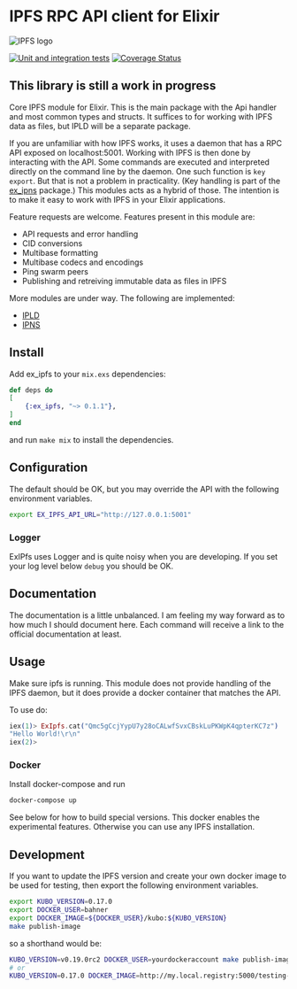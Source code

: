 # IPFS RPC API client for Elixir

![IPFS logo](https://ipfs.io/ipfs/QmQJ68PFMDdAsgCZvA1UVzzn18asVcf7HVvCDgpjiSCAse)

[![Unit and integration tests](https://github.com/bahner/ex-ipfs/actions/workflows/testsuite.yaml/badge.svg)](https://github.com/bahner/ex-ipfs/actions/workflows/testsuite.yaml)
[![Coverage Status](https://coveralls.io/repos/github/bahner/ex-ipfs/badge.svg)](https://coveralls.io/github/bahner/ex-ipfs)

## This library is still a work in progress

Core IPFS module for Elixir. This is the main package with the Api handler and most common types and structs. It suffices to for working with IPFS data as files, but IPLD will be a separate package.

If you are unfamiliar with how IPFS works, it uses a daemon that has a RPC API exposed on localhost:5001. Working with IPFS is then done by interacting with the API. Some commands are executed and interpreted directly on the command line by the daemon. One such function is `key export`. But that is not a problem in practicality. (Key handling is part of the [ex_ipns](https://hex.pm/packages/ex_ipns) package.) This modules acts as a hybrid of those. The intention is to make it easy to work with IPFS in your Elixir applications.

Feature requests are welcome. Features present in this module are:

* API requests and error handling
* CID conversions
* Multibase formatting
* Multibase codecs and encodings
* Ping swarm peers
* Publishing and retreiving immutable data as files in IPFS

More modules are under way. The following are implemented:

* [IPLD](https://hex.pm/packages/ex_ipld)
* [IPNS](https://hex.pm/packages/ex_ipns)

## Install

Add ex_ipfs to your `mix.exs` dependencies:

```elixir
def deps do
[
    {:ex_ipfs, "~> 0.1.1"},
]
end
```

and run `make mix` to install the dependencies.

## Configuration

The default should be OK, but you may override the API with the following environment variables.

```bash
export EX_IPFS_API_URL="http://127.0.0.1:5001"
```

### Logger

ExIPfs uses Logger and is quite noisy when you are developing. If you set your log level below `debug` you should be OK.

## Documentation

The documentation is a little unbalanced. I am feeling my way forward as to how much I should document here. Each command will receive a link to the official documentation at least.

## Usage

Make sure ipfs is running. This module does not provide handling of the IPFS daemon, but it does provide a docker container that matches the API.

To use do:

```elixir
iex(1)> ExIpfs.cat("Qmc5gCcjYypU7y28oCALwfSvxCBskLuPKWpK4qpterKC7z")
"Hello World!\r\n"
iex(2)>

```

### Docker

Install docker-compose and run

```bash
docker-compose up
```

See below for how to build special versions. This docker enables the experimental features. Otherwise you can use any IPFS installation.

## Development

If you want to update the IPFS version and create your own docker image to be used for testing, then export the following environment variables.

```bash
export KUBO_VERSION=0.17.0
export DOCKER_USER=bahner
export DOCKER_IMAGE=${DOCKER_USER}/kubo:${KUBO_VERSION}
make publish-image
```

so a shorthand would be:

```bash
KUBO_VERSION=v0.19.0rc2 DOCKER_USER=yourdockeraccount make publish-image # The simplest.
# or
KUBO_VERSION=0.17.0 DOCKER_IMAGE=http://my.local.registry:5000/testing-buils/ipfs:testlabl make publish-image
```
